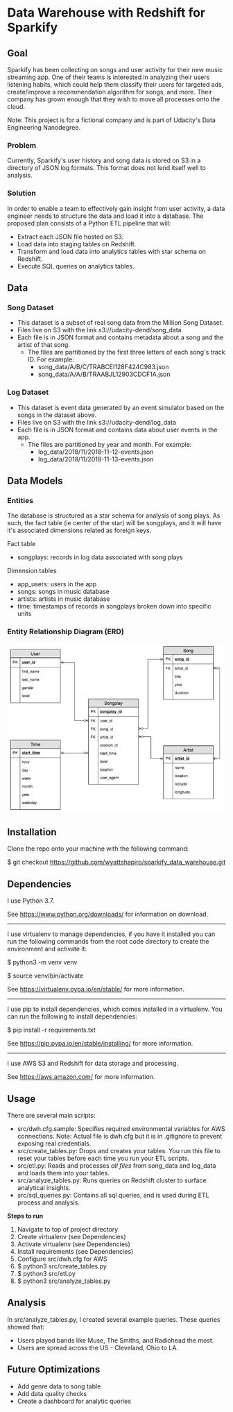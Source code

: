 
# Data Warehouse with Redshift for Sparkify

## Goal

Sparkify has been collecting on songs and user activity for their new music streaming app. One of their teams is interested in analyzing their users listening habits, which could help them classify their users for targeted ads, create/improve a recommendation algorithm for songs, and more. Their company has grown enough that they wish to move all processes onto the cloud.

Note: This project is for a fictional company and is part of Udacity's Data Engineering Nanodegree.

### Problem

Currently, Sparkify's user history and song data is stored on S3 in a directory of JSON log formats.
This format does not lend itself well to analysis.

### Solution

In order to enable a team to effectively gain insight from user activity, a data engineer needs to structure the data and load it into a database. The proposed plan consists of a Python ETL pipeline that will:

- Extract each JSON file hosted on S3.
- Load data into staging tables on Redshift.
- Transform and load data into analytics tables with star schema on Redshift.
- Execute SQL queries on analytics tables.

## Data

### Song Dataset

- This dataset is a subset of real song data from the Million Song Dataset.
- Files live on S3 with the link s3://udacity-dend/song_data
- Each file is in JSON format and contains metadata about a song and the artist of that song.
  - The files are partitioned by the first three letters of each song's track ID. For example:
    - song_data/A/B/C/TRABCEI128F424C983.json
    - song_data/A/A/B/TRAABJL12903CDCF1A.json

### Log Dataset

- This dataset is event data generated by an event simulator based on the songs in the dataset above.
- Files live on S3 with the link s3://udacity-dend/log_data
- Each file is in JSON format and contains data about user events in the app.
  - The files are partitioned by year and month. For example:
    - log_data/2018/11/2018-11-12-events.json
    - log_data/2018/11/2018-11-13-events.json


## Data Models

### Entities

The database is structured as a star schema for analysis of song plays. As such, the fact table (ie center of the star) will be songplays, and it will have it's associated dimensions related as foreign keys.

Fact table
- songplays: records in log data associated with song plays

Dimension tables
- app_users: users in the app
- songs: songs in music database
- artists: artists in music database
- time: timestamps of records in songplays broken down into specific units

### Entity Relationship Diagram (ERD)

![Alt text](sparkify_ERD.png?raw=true "Sparkify ERD")


## Installation

Clone the repo onto your machine with the following command:

$ git checkout https://github.com/wyattshapiro/sparkify_data_warehouse.git


## Dependencies

I use Python 3.7.

See https://www.python.org/downloads/ for information on download.

----

I use virtualenv to manage dependencies, if you have it installed you can run
the following commands from the root code directory to create the environment and
activate it:

$ python3 -m venv venv

$ source venv/bin/activate

See https://virtualenv.pypa.io/en/stable/ for more information.

----

I use pip to install dependencies, which comes installed in a virtualenv.
You can run the following to install dependencies:

$ pip install -r requirements.txt

See https://pip.pypa.io/en/stable/installing/ for more information.

----

I use AWS S3 and Redshift for data storage and processing.

See https://aws.amazon.com/ for more information.


## Usage

There are several main scripts:

- src/dwh.cfg.sample: Specifies required environmental variables for AWS connections. Note: Actual file is dwh.cfg but it is in .gitignore to prevent exposing real credentials.
- src/create_tables.py: Drops and creates your tables. You run this file to reset your tables before each time you run your ETL scripts.
- src/etl.py: Reads and processes *all files* from song_data and log_data and loads them into your tables.
- src/analyze_tables.py: Runs queries on Redshift cluster to surface analytical insights.
- src/sql_queries.py: Contains all sql queries, and is used during ETL process and analysis.

**Steps to run**
1. Navigate to top of project directory
2. Create virtualenv (see Dependencies)
3. Activate virtualenv (see Dependencies)
4. Install requirements (see Dependencies)
5. Configure src/dwh.cfg for AWS
6. $ python3 src/create_tables.py
7. $ python3 src/etl.py
8. $ python3 src/analyze_tables.py

## Analysis

In src/analyze_tables.py, I created several example queries. These queries showed that:

- Users played bands like Muse, The Smiths, and Radiohead the most.
- Users are spread across the US - Cleveland, Ohio to LA.

## Future Optimizations

- Add genre data to song table
- Add data quality checks
- Create a dashboard for analytic queries
